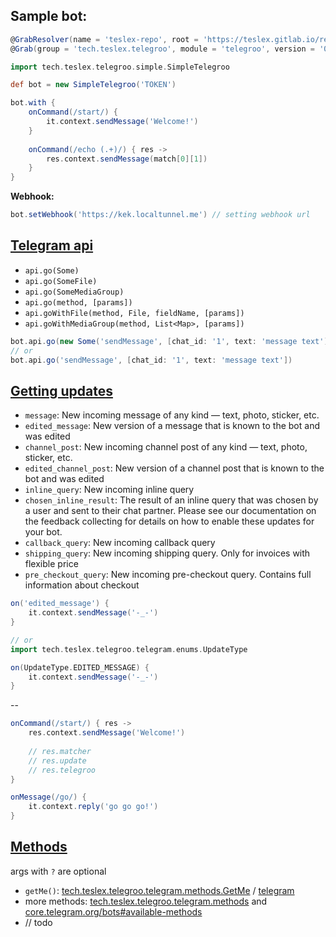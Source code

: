 ## Sample bot:

```groovy
@GrabResolver(name = 'teslex-repo', root = 'https://teslex.gitlab.io/repo/snapshots')
@Grab(group = 'tech.teslex.telegroo', module = 'telegroo', version = '0.4.0-SNAPSHOT')

import tech.teslex.telegroo.simple.SimpleTelegroo

def bot = new SimpleTelegroo('TOKEN')

bot.with {
	onCommand(/start/) {
		it.context.sendMessage('Welcome!')
	}
	
	onCommand(/echo (.+)/) { res ->
		res.context.sendMessage(match[0][1])
	}
}

```

**Webhook:**
```groovy
bot.setWebhook('https://kek.localtunnel.me') // setting webhook url
```

## [Telegram api](https://core.telegram.org/bots/api)
- `api.go(Some)`
- `api.go(SomeFile)`
- `api.go(SomeMediaGroup)`
- `api.go(method, [params])`
- `api.goWithFile(method, File, fieldName, [params])`
- `api.goWithMediaGroup(method, List<Map>, [params])`

```groovy
bot.api.go(new Some('sendMessage', [chat_id: '1', text: 'message text']))
// or
bot.api.go('sendMessage', [chat_id: '1', text: 'message text'])
```


## [Getting updates](https://core.telegram.org/bots/api#getting-updates)

- `message`: New incoming message of any kind — text, photo, sticker, etc. 
- `edited_message`:  New version of a message that is known to the bot and was edited
- `channel_post`: New incoming channel post of any kind — text, photo, sticker, etc.
- `edited_channel_post`: New version of a channel post that is known to the bot and was edited
- `inline_query`: New incoming inline query
- `chosen_inline_result`: The result of an inline query that was chosen by a user and sent to their chat partner. Please see our documentation on the feedback collecting for details on how to enable these updates for your bot.
- `callback_query`: New incoming callback query
- `shipping_query`: New incoming shipping query. Only for invoices with flexible price
- `pre_checkout_query`: New incoming pre-checkout query. Contains full information about checkout


```groovy
on('edited_message') {
	it.context.sendMessage('-_-')
}

// or
import tech.teslex.telegroo.telegram.enums.UpdateType

on(UpdateType.EDITED_MESSAGE) {
	it.context.sendMessage('-_-')
}
```

--

```groovy
onCommand(/start/) { res ->
	res.context.sendMessage('Welcome!')
	
	// res.matcher
	// res.update
	// res.telegroo
}
```

```groovy
onMessage(/go/) {
	it.context.reply('go go go!')
} 
```

## [Methods](https://core.telegram.org/bots/api#available-methods)
args with `?` are optional

- `getMe()`: [tech.teslex.telegroo.telegram.methods.GetMe](/api/src/main/groovy/tech/teslex/telegroo/api/methods/GetMe.groovy) / [telegram](https://core.telegram.org/bots/api#getme)
- more methods: [tech.teslex.telegroo.telegram.methods](/api/src/main/groovy/tech/teslex/telegroo/api/methods/) and [core.telegram.org/bots#available-methods](https://core.telegram.org/bots/api#available-methods)
- // todo
